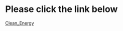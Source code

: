 # Please click the link below

[Clean_Energy]([https://link-url-here.org](https://linhanccc.github.io/CASA0003-GROUP2/website.html))
